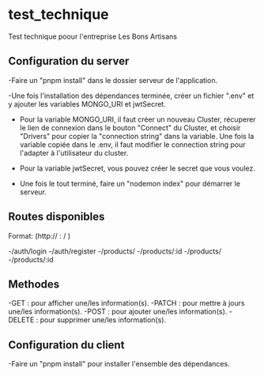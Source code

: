 # test_technique
Test technique poour l'entreprise Les Bons Artisans

## Configuration du server

-Faire un "pnpm install" dans le dossier serveur de l'application.

-Une fois l'installation des dépendances terminée, créer un fichier ".env" et y ajouter les variables MONGO_URI et jwtSecret.

- Pour la variable MONGO_URI, il faut créer un nouveau Cluster, récuperer le lien de connexion dans le bouton "Connect" du Cluster, et choisir "Drivers" pour copier la "connection string" dans la variable. Une fois la variable copiée dans le .env, il faut modifier le connection string pour l'adapter à l'utilisateur du cluster.
  
- Pour la variable jwtSecret, vous pouvez créer le secret que vous voulez.

- Une fois le tout terminé, faire un "nodemon index" pour démarrer le serveur.

## Routes disponibles
Format: (http:// <baseURL> : <port> / <route> )

-/auth/login
-/auth/register
-/products/
-/products/:id
-/products/
-/products/:id

## Methodes

-GET : pour afficher une/les information(s).
-PATCH : pour mettre à jours une/les information(s).
-POST : pour ajouter une/les information(s).
-DELETE : pour supprimer une/les information(s).

## Configuration du client

-Faire un "pnpm install" pour installer l'ensemble des dépendances.

